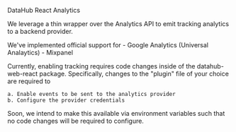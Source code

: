 DataHub React Analytics

We leverage a thin wrapper over the Analytics API to emit tracking
analytics to a backend provider.

We've implemented official support for - Google Analytics (Universal Analaytics) - Mixpanel

Currently, enabling tracking requires code changes inside of the datahub-web-react package. Specifically, changes to the "plugin" file of your choice are required to

    a. Enable events to be sent to the analytics provider
    b. Configure the provider credentials

Soon, we intend to make this available via environment variables such that
no code changes will be required to configure.
